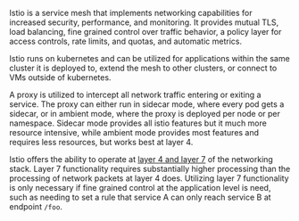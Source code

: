 Istio is a service mesh that implements networking capabilities for increased security, performance, and monitoring. It provides mutual TLS, load balancing, fine grained control over traffic behavior, a policy layer for access controls, rate limits, and quotas, and automatic metrics.

Istio runs on kubernetes and can be utilized for applications within the same cluster it is deployed to, extend the mesh to other clusters, or connect to VMs outside of kubernetes.

A proxy is utilized to intercept all network traffic entering or exiting a service. The proxy can either run in sidecar mode, where every pod gets a sidecar, or in ambient mode, where the proxy is deployed per node or per namespace. Sidecar mode provides all istio features but it much more resource intensive, while ambient mode provides most features and requires less resources, but works best at layer 4.

Istio offers the ability to operate at [layer 4 and layer 7](https://istio.io/latest/docs/overview/dataplane-modes/#layer-4-vs-layer-7-features) of the networking stack. Layer 7 functionality requires substantially higher processing than the processing of network packets at layer 4 does. Utilizing layer 7 functionality is only necessary if fine grained control at the application level is need, such as needing to set a rule that service A can only reach service B at endpoint `/foo`.

